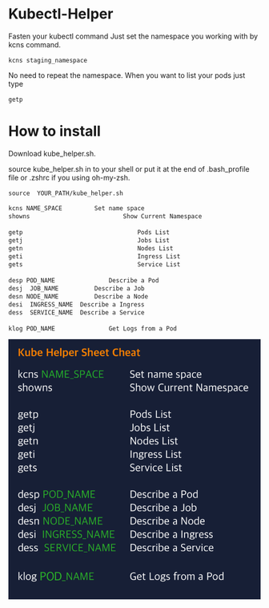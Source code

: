 # Kubectl-Helper
Fasten your kubectl command
Just set the namespace you working with by kcns command.
```
kcns staging_namespace
```

No need to repeat the namespace.
When you want to list your pods just type
```
getp
```


# How to install
Download kube_helper.sh.

source kube_helper.sh in to your shell
or put it at the end of .bash_profile file or .zshrc if you using oh-my-zsh.
```
source  YOUR_PATH/kube_helper.sh
```

```
kcns NAME_SPACE			Set name space
showns							Show Current Namespace

getp								Pods List
getj 								Jobs List
getn 								Nodes List
geti 								Ingress List
gets 								Service List

desp POD_NAME				Describe a Pod
desj  JOB_NAME			Describe a Job
desn NODE_NAME			Describe a Node
desi  INGRESS_NAME	Describe a Ingress
dess  SERVICE_NAME	Describe a Service

klog POD_NAME				Get Logs from a Pod
```
![kubectl helper cheat sheet](https://raw.githubusercontent.com/heart/Kubectl-Helper/master/CheatSheet.png)

